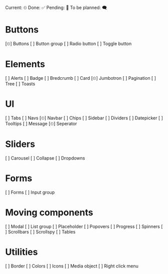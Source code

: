 Current: ⏲
Done: ✅
Pending: 🤜
To be planned: 🗨

# Buttons
[⏲] Buttons
[  ] Button group
[  ] Radio button
[  ] Toggle button

# Elements
[  ] Alerts
[  ] Badge
[  ] Bredcrumb
[  ] Card
[⏲] Jumbotron
[  ] Pagination
[  ] Tree
[  ] Toasts

# UI
[  ] Tabs
[  ] Navs
[⏲] Navbar
[  ] Chips
[  ] Sidebar
[  ] Dividers
[  ] Datepicker
[  ] Tooltips
[  ] Message
[⏲] Seperator


# Sliders
[  ] Carousel
[  ] Collapse
[  ] Dropdowns

# Forms
[  ] Forms
[  ] Input group

# Moving components
[  ] Modal
[  ] List group
[  ] Placeholder
[  ] Popovers
[  ] Progress
[  ] Spinners
[  ] Scrollbars
[  ] Scrollspy
[  ] Tables

# Utilities
[  ] Border
[  ] Colors
[  ] Icons
[  ] Media object
[  ] Right click menu
